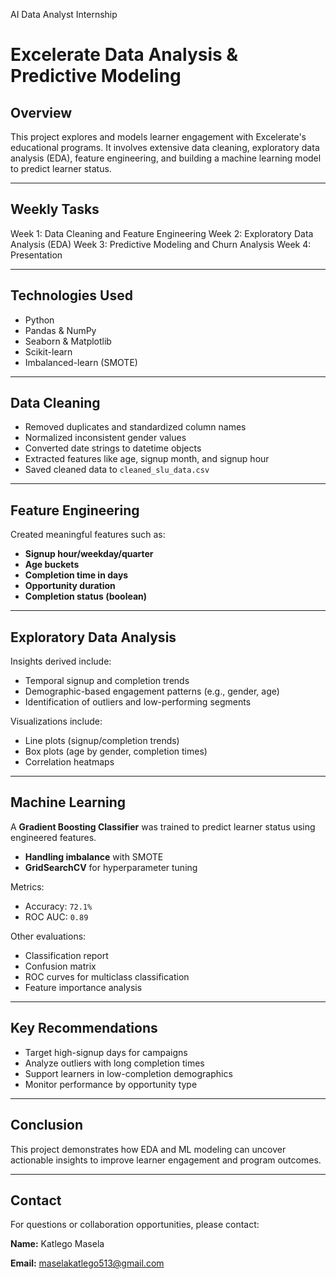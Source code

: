 AI Data Analyst Internship 

# Excelerate Data Analysis & Predictive Modeling

## Overview

This project explores and models learner engagement with Excelerate's educational programs. It involves extensive data cleaning, exploratory data analysis (EDA), feature engineering, and building a machine learning model to predict learner status.

---
## Weekly Tasks

Week 1: Data Cleaning and Feature Engineering
Week 2: Exploratory Data Analysis (EDA) 
Week 3: Predictive Modeling and Churn Analysis
Week 4: Presentation

---

## Technologies Used

- Python  
- Pandas & NumPy  
- Seaborn & Matplotlib  
- Scikit-learn  
- Imbalanced-learn (SMOTE)

---

## Data Cleaning

- Removed duplicates and standardized column names  
- Normalized inconsistent gender values  
- Converted date strings to datetime objects  
- Extracted features like age, signup month, and signup hour  
- Saved cleaned data to `cleaned_slu_data.csv`

---

## Feature Engineering

Created meaningful features such as:

- **Signup hour/weekday/quarter**  
- **Age buckets**  
- **Completion time in days**  
- **Opportunity duration**  
- **Completion status (boolean)**

---

## Exploratory Data Analysis

Insights derived include:

- Temporal signup and completion trends  
- Demographic-based engagement patterns (e.g., gender, age)  
- Identification of outliers and low-performing segments

Visualizations include:

- Line plots (signup/completion trends)  
- Box plots (age by gender, completion times)  
- Correlation heatmaps

---

## Machine Learning

A **Gradient Boosting Classifier** was trained to predict learner status using engineered features.

- **Handling imbalance** with SMOTE  
- **GridSearchCV** for hyperparameter tuning  

Metrics:  
- Accuracy: `72.1%`  
- ROC AUC: `0.89`

Other evaluations:

- Classification report  
- Confusion matrix  
- ROC curves for multiclass classification  
- Feature importance analysis

---

## Key Recommendations

- Target high-signup days for campaigns  
- Analyze outliers with long completion times  
- Support learners in low-completion demographics  
- Monitor performance by opportunity type

---

## Conclusion

This project demonstrates how EDA and ML modeling can uncover actionable insights to improve learner engagement and program outcomes.

---

## Contact

For questions or collaboration opportunities, please contact:

**Name:** Katlego Masela 

**Email:** maselakatlego513@gmail.com 

